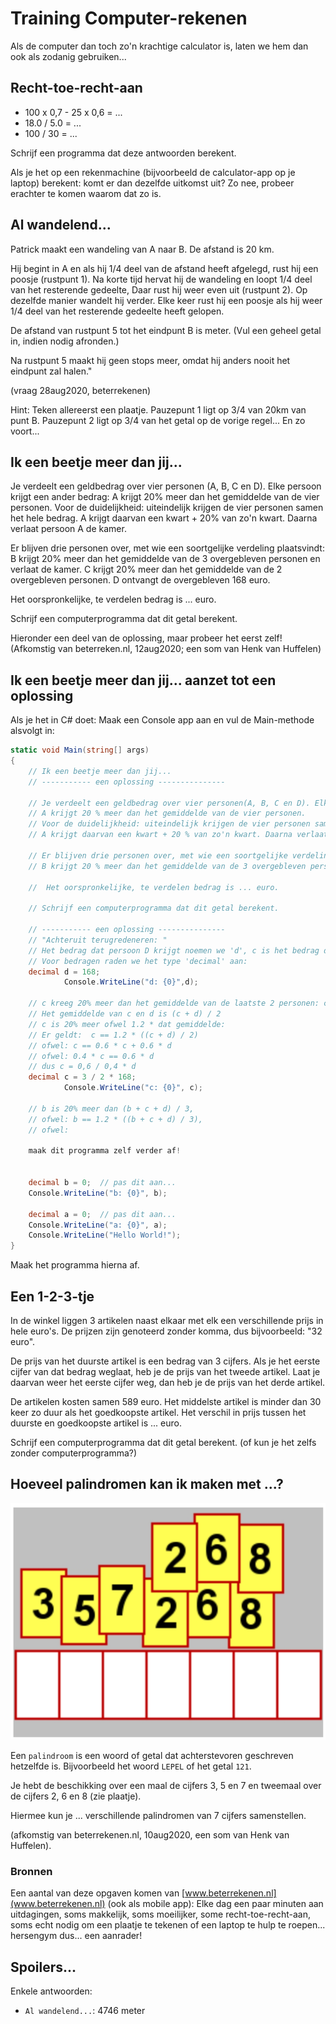 # Training Computer-rekenen

Als de computer dan toch zo'n krachtige calculator is, laten we hem dan ook als zodanig gebruiken...


## Recht-toe-recht-aan

+ 100 x 0,7 - 25 x 0,6 = ...
+ 18.0 / 5.0 = ...
+ 100 / 30 = ...

Schrijf een programma dat deze antwoorden berekent.

Als je het op een rekenmachine (bijvoorbeeld de calculator-app op je laptop) berekent: komt er dan dezelfde uitkomst uit?
Zo nee, probeer erachter te komen waarom dat zo is.

## Al wandelend...

Patrick maakt een wandeling van A naar B. De afstand is 20 km.

Hij begint in A en als hij 1/4 deel van de afstand heeft afgelegd, rust hij een poosje (rustpunt 1).
Na korte tijd hervat hij de wandeling en loopt 1/4 deel van het resterende gedeelte, Daar rust hij weer even uit (rustpunt 2).
Op dezelfde manier wandelt hij verder. Elke keer rust hij een poosje als hij weer 1/4 deel van het resterende gedeelte heeft gelopen.

De afstand van rustpunt 5 tot het eindpunt B is meter.
(Vul een geheel getal in, indien nodig afronden.)

Na rustpunt 5 maakt hij geen stops meer, omdat hij anders nooit het eindpunt zal halen."


(vraag 28aug2020, beterrekenen)

Hint:
Teken allereerst een plaatje. 
Pauzepunt 1 ligt op 3/4 van 20km van punt B.
Pauzepunt 2 ligt op 3/4 van het getal op de vorige regel...
En zo voort...



## Ik een beetje meer dan jij...

Je verdeelt een geldbedrag over vier personen (A, B, C en D). Elke persoon krijgt een ander bedrag: A krijgt 20% meer dan het gemiddelde van de vier personen. Voor de duidelijkheid: uiteindelijk krijgen de vier personen samen het hele bedrag. A krijgt daarvan een kwart + 20% van zo'n kwart. Daarna verlaat persoon A de kamer.

Er blijven drie personen over, met wie een soortgelijke verdeling plaatsvindt:
B krijgt 20% meer dan het gemiddelde van de 3 overgebleven personen en verlaat de kamer. C krijgt 20% meer dan het gemiddelde van de 2 overgebleven personen. D ontvangt de overgebleven 168 euro.

Het oorspronkelijke, te verdelen bedrag is ... euro.

Schrijf een computerprogramma dat dit getal berekent.

Hieronder een deel van de oplossing, maar probeer het eerst zelf!
(Afkomstig van beterreken.nl, 12aug2020; een som van Henk van Huffelen)

## Ik een beetje meer dan jij... aanzet tot een oplossing

Als je het in C# doet:
Maak een Console app aan en vul de Main-methode alsvolgt in:

```cs
static void Main(string[] args)
{
    // Ik een beetje meer dan jij...
    // ----------- een oplossing ---------------

    // Je verdeelt een geldbedrag over vier personen(A, B, C en D). Elke persoon krijgt een ander bedrag:
    // A krijgt 20 % meer dan het gemiddelde van de vier personen.
    // Voor de duidelijkheid: uiteindelijk krijgen de vier personen samen het hele bedrag.
    // A krijgt daarvan een kwart + 20 % van zo'n kwart. Daarna verlaat persoon A de kamer.

    // Er blijven drie personen over, met wie een soortgelijke verdeling plaatsvindt:
    // B krijgt 20 % meer dan het gemiddelde van de 3 overgebleven personen en verlaat de kamer. C krijgt 20 % meer dan het gemiddelde van de 2 overgebleven personen. D ontvangt de overgebleven 168 euro.

    //  Het oorspronkelijke, te verdelen bedrag is ... euro.

    // Schrijf een computerprogramma dat dit getal berekent.

    // ----------- een oplossing ---------------
    // "Achteruit terugredeneren: "
    // Het bedrag dat persoon D krijgt noemen we 'd', c is het bedrag dat persoon C, krijgt enzovoort...
    // Voor bedragen raden we het type 'decimal' aan:
    decimal d = 168;
            Console.WriteLine("d: {0}",d);

    // c kreeg 20% meer dan het gemiddelde van de laatste 2 personen: c en d.
    // Het gemiddelde van c en d is (c + d) / 2
    // c is 20% meer ofwel 1.2 * dat gemiddelde:
    // Er geldt:  c == 1.2 * ((c + d) / 2)
    // ofwel: c == 0.6 * c + 0.6 * d
    // ofwel: 0.4 * c == 0.6 * d
    // dus c = 0,6 / 0,4 * d
    decimal c = 3 / 2 * 168;
            Console.WriteLine("c: {0}", c);

    // b is 20% meer dan (b + c + d) / 3,
    // ofwel: b == 1.2 * ((b + c + d) / 3),
    // ofwel:

    maak dit programma zelf verder af!


    decimal b = 0;  // pas dit aan...
    Console.WriteLine("b: {0}", b);

    decimal a = 0;  // pas dit aan...
    Console.WriteLine("a: {0}", a);
    Console.WriteLine("Hello World!");
}
```

Maak het programma hierna af.

## Een 1-2-3-tje

In de winkel liggen 3 artikelen naast elkaar met elk een verschillende prijs in hele euro's. De prijzen zijn genoteerd zonder komma, dus bijvoorbeeld: "32 euro".

De prijs van het duurste artikel is een bedrag van 3 cijfers. Als je het eerste cijfer van dat bedrag weglaat, heb je de prijs van het tweede artikel. Laat je daarvan weer het eerste cijfer weg, dan heb je de prijs van het derde artikel.

De artikelen kosten samen 589 euro. Het middelste artikel is minder dan 30 keer zo duur als het goedkoopste artikel. Het verschil in prijs tussen het duurste en goedkoopste artikel is ... euro.

Schrijf een computerprogramma dat dit getal berekent. (of kun je het zelfs zonder computerprogramma?)

## Hoeveel palindromen kan ik maken met ...?

![](figures/trainingHoeveelPalindromen.png "hoeveel palindromen")

Een `palindroom` is een woord of getal dat achterstevoren geschreven hetzelfde is. Bijvoorbeeld het woord `LEPEL` of het getal `121`.

Je hebt de beschikking over een maal de cijfers 3, 5 en 7 en tweemaal over de cijfers 2, 6 en 8 (zie plaatje).

Hiermee kun je ... verschillende palindromen van 7 cijfers samenstellen.

(afkomstig van beterrekenen.nl, 10aug2020, een som van Henk van Huffelen).

### Bronnen

Een aantal van deze opgaven komen van
[www.beterrekenen.nl](www.beterrekenen.nl) (ook als mobile app): Elke dag een paar minuten aan uitdagingen, soms makkelijk, soms moeilijker, some recht-toe-recht-aan, soms echt nodig om een plaatje te tekenen of een laptop te hulp te roepen... hersengym dus... een aanrader!

## Spoilers...

Enkele antwoorden:
+ `Al wandelend...`: 4746 meter
